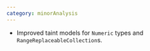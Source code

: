 ```yaml
---
category: minorAnalysis
---
```


* Improved taint models for `Numeric` types and `RangeReplaceableCollection`s.
